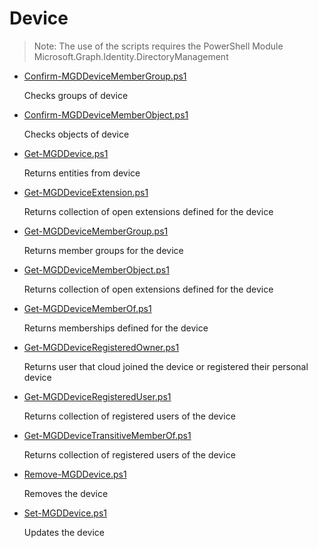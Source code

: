 # Device

> Note: The use of the scripts requires the PowerShell Module Microsoft.Graph.Identity.DirectoryManagement

+ [Confirm-MGDDeviceMemberGroup.ps1](./Confirm-MGDDeviceMemberGroup.ps1)

  Checks groups of device

+ [Confirm-MGDDeviceMemberObject.ps1](./Confirm-MGDDeviceMemberObject.ps1)

  Checks objects of device

+ [Get-MGDDevice.ps1](./Get-MGDDevice.ps1)

  Returns entities from device

+ [Get-MGDDeviceExtension.ps1](./Get-MGDDeviceExtension.ps1)

  Returns collection of open extensions defined for the device

+ [Get-MGDDeviceMemberGroup.ps1](./Get-MGDDeviceMemberGroup.ps1)

  Returns member groups for the device

+ [Get-MGDDeviceMemberObject.ps1](./Get-MGDDeviceMemberObject.ps1)

  Returns collection of open extensions defined for the device

+ [Get-MGDDeviceMemberOf.ps1](./Get-MGDDeviceMemberOf.ps1)

  Returns memberships defined for the device

+ [Get-MGDDeviceRegisteredOwner.ps1](./Get-MGDDeviceRegisteredOwner.ps1)

  Returns user that cloud joined the device or registered their personal device

+ [Get-MGDDeviceRegisteredUser.ps1](./Get-MGDDeviceRegisteredUser.ps1)

  Returns collection of registered users of the device

+ [Get-MGDDeviceTransitiveMemberOf.ps1](./Get-MGDDeviceTransitiveMemberOf.ps1)

  Returns collection of registered users of the device

+ [Remove-MGDDevice.ps1](./Remove-MGDDevice.ps1)

  Removes the device

+ [Set-MGDDevice.ps1](./Set-MGDDevice.ps1)

  Updates the device